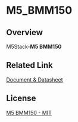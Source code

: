 # M5_BMM150

## Overview

M5Stack-**M5 BMM150**

## Related Link

[Document & Datasheet](https://docs.m5stack.com/en)

## License

[M5 BMM150 - MIT](LICENSE)
